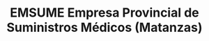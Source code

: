 ---
title: "EMSUME Empresa Provincial de Suministros Médicos (Matanzas)"
url: /ciudad-de-matanzas/emsume-empresa-provincial-de-suministros-medicos-matanzas/
shop: mayorista
---